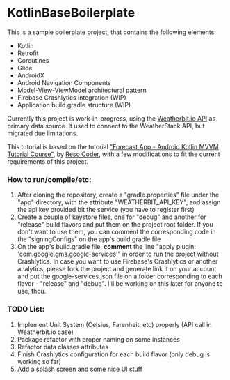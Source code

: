 # KotlinBaseBoilerplate

This is a sample boilerplate project, that contains the following elements:

- Kotlin
- Retrofit
- Coroutines
- Glide
- AndroidX
- Android Navigation Components
- Model-View-ViewModel architectural pattern
- Firebase Crashlytics integration (WIP)
- Application build.gradle structure (WIP)

Currently this project is work-in-progress, using the [Weatherbit.io API](https://weatherbit.io/) as primary data source.
It used to connect to the WeatherStack API, but migrated due limitations.

This tutorial is based on the tutorial ["Forecast App - Android Kotlin MVVM Tutorial Course"](https://www.youtube.com/playlist?list=PLB6lc7nQ1n4jTLDyU2muTBo8xk0dg0D_w),
by [Reso Coder](https://github.com/ResoCoder), with a few modifications to fit the current requirements of this project.

### How to run/compile/etc:

1. After cloning the repository, create a "gradle.properties" file under the "app" directory, with the attribute "WEATHERBIT_API_KEY", and assign the api key provided bit the service (you have to register first)
2. Create a couple of keystore files, one for "debug" and another for "release" build flavors and put them on the project root folder. If you don't want to use them, you can comment the corresponding code in the "signingConfigs" on the app's build.gradle file
3. On the app's build.gradle file, **comment** the line "apply plugin: 'com.google.gms.google-services'" in order to run the project without Crashlytics.
In case you want to use Firebase's Crashlytics or another analytics, please fork the project and generate link it on your account and put the google-services.json file on a folder corresponding to each flavor - "release" and "debug". I'll be working on this later for anyone to use, thou. 

### TODO List:

1. Implement Unit System (Celsius, Farenheit, etc) properly (API call in Weatherbit.io case)
2. Package refactor with proper naming on some instances
3. Refactor data classes attributes
4. Finish Crashlytics configuration for each build flavor (only debug is working so far)
5. Add a splash screen and some nice UI stuff